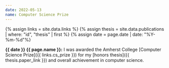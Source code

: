 ```yaml
---
date: 2022-05-13
name: Computer Science Prize
---
```


{% assign links = site.data.links %}
{% assign thesis = site.data.publications | where: "id", "thesis" | first %}
{% assign date = page.date | date: "%Y-%m-%d"%}

**{{ date }} {{ page.name }}:** I was awarded the Amherst College [Computer
Science Prize]({{ links.cs_prize }}) for my [honors thesis]({{ thesis.paper_link
}}) and overall achievement in computer science.
